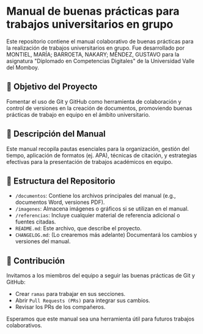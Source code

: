 # Manual de buenas prácticas para trabajos universitarios en grupo

Este repositorio contiene el manual colaborativo de buenas prácticas para la realización de trabajos universitarios en grupo. Fue desarrollado por MONTIEL, MARÍA; BARROETA, NAKARY; MÉNDEZ, GUSTAVO para la asignatura "Diplomado en Competencias Digitales" de la Universidad Valle del Momboy.

## 🎯 Objetivo del Proyecto

Fomentar el uso de Git y GitHub como herramienta de colaboración y control de versiones en la creación de documentos, promoviendo buenas prácticas de trabajo en equipo en el ámbito universitario.

## 📖 Descripción del Manual

Este manual recopila pautas esenciales para la organización, gestión del tiempo, aplicación de formatos (ej. APA), técnicas de citación, y estrategias efectivas para la presentación de trabajos académicos en equipo.

## 📂 Estructura del Repositorio

* `/documentos`: Contiene los archivos principales del manual (e.g., documentos Word, versiones PDF).
* `/imagenes`: Almacena imágenes o gráficos si se utilizan en el manual.
* `/referencias`: Incluye cualquier material de referencia adicional o fuentes citadas.
* `README.md`: Este archivo, que describe el proyecto.
* `CHANGELOG.md`: (Lo crearemos más adelante) Documentará los cambios y versiones del manual.

## 🤝 Contribución

Invitamos a los miembros del equipo a seguir las buenas prácticas de Git y GitHub:
* Crear `ramas` para trabajar en sus secciones.
* Abrir `Pull Requests (PRs)` para integrar sus cambios.
* Revisar los PRs de los compañeros.

Esperamos que este manual sea una herramienta útil para futuros trabajos colaborativos.
